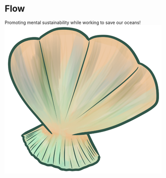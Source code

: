 # Flow
Promoting mental sustainability while working to save our oceans!
![otter](https://github.com/ParkerAnderson130/uga-makeathon/blob/master/src/static/assets/shell.png?raw=true)